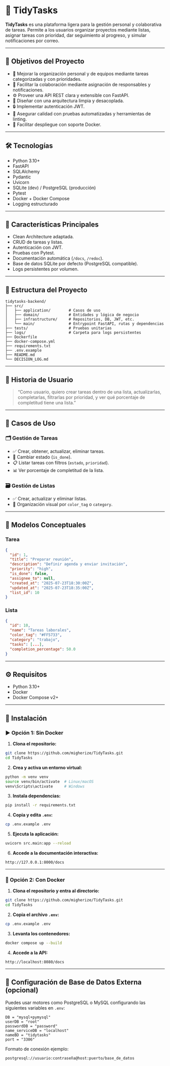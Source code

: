# 🧹 TidyTasks

**TidyTasks** es una plataforma ligera para la gestión personal y colaborativa de tareas. Permite a los usuarios organizar proyectos mediante listas, asignar tareas con prioridad, dar seguimiento al progreso, y simular notificaciones por correo.

---

## 📌 Objetivos del Proyecto

* 🧭 Mejorar la organización personal y de equipos mediante tareas categorizadas y con prioridades.
* 🔄 Facilitar la colaboración mediante asignación de responsables y notificaciones.
* ⚙️ Proveer una API REST clara y extensible con FastAPI.
* 🧱 Diseñar con una arquitectura limpia y desacoplada.
* 🔒 Implementar autenticación JWT.
* 🧪 Asegurar calidad con pruebas automatizadas y herramientas de linting.
* 🐳 Facilitar despliegue con soporte Docker.

---

## 🛠 Tecnologías

* Python 3.10+
* FastAPI
* SQLAlchemy
* Pydantic
* Uvicorn
* SQLite (dev) / PostgreSQL (producción)
* Pytest
* Docker + Docker Compose
* Logging estructurado

---

## 🚀 Características Principales

* Clean Architecture adaptada.
* CRUD de tareas y listas.
* Autenticación con JWT.
* Pruebas con Pytest.
* Documentación automática (`/docs`, `/redoc`).
* Base de datos SQLite por defecto (PostgreSQL compatible).
* Logs persistentes por volumen.

---

## 📂 Estructura del Proyecto

```
tidytasks-backend/
├── src/
│   ├── application/        # Casos de uso
│   ├── domain/             # Entidades y lógica de negocio
│   ├── infrastructure/     # Repositorios, DB, JWT, etc.
│   └── main/               # Entrypoint FastAPI, rutas y dependencias
├── tests/                  # Pruebas unitarias
├── logs/                   # Carpeta para logs persistentes
├── Dockerfile
├── docker-compose.yml
├── requirements.txt
├── .env.example
├── README.md
└── DECISION_LOG.md
```

---

## 📘 Historia de Usuario

> “Como usuario, quiero crear tareas dentro de una lista, actualizarlas, completarlas, filtrarlas por prioridad, y ver qué porcentaje de completitud tiene una lista.”

---

## 🧠 Casos de Uso

### 🗂️ Gestión de Tareas

* ✅ Crear, obtener, actualizar, eliminar tareas.
* 🔁 Cambiar estado (`is_done`).
* 📋 Listar tareas con filtros (`estado`, `prioridad`).
* 📊 Ver porcentaje de completitud de la lista.

### 🗃️ Gestión de Listas

* ✅ Crear, actualizar y eliminar listas.
* 🎨 Organización visual por `color_tag` o `category`.

---

## 🧾 Modelos Conceptuales

### Tarea

```json
{
  "id": 1,
  "title": "Preparar reunión",
  "description": "Definir agenda y enviar invitación",
  "priority": "high",
  "is_done": false,
  "assignee_to": null,
  "created_at": "2025-07-23T18:30:00Z",
  "updated_at": "2025-07-23T18:35:00Z",
  "list_id": 10
}
```

### Lista

```json
{
  "id": 10,
  "name": "Tareas laborales",
  "color_tag": "#FF5733",
  "category": "trabajo",
  "tasks": [...],
  "completion_percentage": 50.0
}
```

---

## ⚙️ Requisitos

* Python 3.10+
* Docker
* Docker Compose v2+

---

## 🧪 Instalación

### ▶️ Opción 1: Sin Docker

1. **Clona el repositorio:**

```bash
git clone https://github.com/migherize/TidyTasks.git
cd TidyTasks
```

2. **Crea y activa un entorno virtual:**

```bash
python -m venv venv
source venv/bin/activate  # Linux/macOS
venv\Scripts\activate     # Windows
```

3. **Instala dependencias:**

```bash
pip install -r requirements.txt
```

4. **Copia y edita `.env`:**

```bash
cp .env.example .env
```

5. **Ejecuta la aplicación:**

```bash
uvicorn src.main:app --reload
```

6. **Accede a la documentación interactiva:**

```
http://127.0.0.1:8000/docs
```

---

### 🐳 Opción 2: Con Docker

1. **Clona el repositorio y entra al directorio:**

```bash
git clone https://github.com/migherize/TidyTasks.git
cd TidyTasks
```

2. **Copia el archivo `.env`:**

```bash
cp .env.example .env
```

3. **Levanta los contenedores:**

```bash
docker compose up --build
```

4. **Accede a la API:**

```
http://localhost:8080/docs
```

---

## 🔧 Configuración de Base de Datos Externa (opcional)

Puedes usar motores como PostgreSQL o MySQL configurando las siguientes variables en `.env`:

```env
DB = "mysql+pymysql"
userDB = "root"
passwordDB = "password"
name_serviceDB = "localhost"
nameBD = "tidytasks"
port = "3306"
```

Formato de conexión ejemplo:

```
postgresql://usuario:contraseña@host:puerto/base_de_datos
```